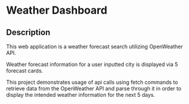 # Weather Dashboard 

## Description

This web application is a weather forecast search utilizing OpenWeather API.

Weather forecast information for a user inputted city is displayed via 5 forecast cards.

This project demonstrates usage of api calls using fetch commands to retrieve data from the OpenWeather API and parse through it in order to display the intended weather information for the next 5 days.

